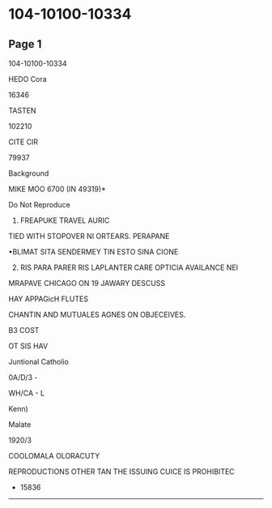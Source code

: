 # 104-10100-10334

## Page 1

104-10100-10334

HEDO Cora

16346

TASTEN

102210

CITE CIR

79937

Background

MIKE MOO 6700 (IN 49319)*

Do Not Reproduce

1. FREAPUKE TRAVEL AURIC

TIED WITH STOPOVER NI ORTEARS. PERAPANE

•BLIMAT SITA SENDERMEY TIN ESTO SINA CIONE

2. RIS PARA PARER RIS LAPLANTER CARE OPTICIA AVAILANCE NEI

MRAPAVE CHICAGO ON 19 JAWARY DESCUSS

HAY APPAGicH FLUTES

CHANTIN AND MUTUALES AGNES ON OBJECEIVES.

B3 COST

OT SIS HAV

Juntional Catholio

0A/D/3 -

WH/CA - L

Kenn)

Malate

1920/3

COOLOMALA OLORACUTY

REPRODUCTIONS OTHER TAN THE ISSUING CUICE IS PROHIBITEC

+ 15836

---

